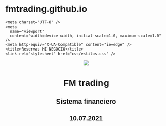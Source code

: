 # fmtrading.github.io







<!DOCTYPE html>
<html>
<title>W3.CSS Template</title>
<meta charset="UTF-8">
<meta name="viewport" content="width=device-width, initial-scale=1">
<link rel="stylesheet" href="https://www.w3schools.com/w3css/4/w3.css">
<link rel="stylesheet" href="https://fonts.googleapis.com/css?family=Raleway">


    <meta charset="UTF-8" />
    <meta
      name="viewport"
      content="width=device-width, initial-scale=1.0, maximum-scale=1.0"
    />
    <meta http-equiv="X-UA-Compatible" content="ie=edge" />
    <title>Reservas MI NEGOCIO</title>
    <link rel="stylesheet" href="css/estilos.css" />
	
	
	
<style>
body,h1,h2{font-family: "Raleway", sans-serif}
body, html {height: 100%}
p {line-height: 2}
.bgimg, .bgimg2 {
  min-height: 100%;
  background-position: center;
  background-size: cover;
}
.bgimg {background-image: url("/w3images/wedding_couple.jpg")}
.bgimg2 {background-image: url("/w3images/flowers.jpg")}
</style>
<body>


<!-- Header / Home-->
<header class="w3-display-container w3-wide bgimg w3-grayscale-min" id="home">
  <img src="iconFMTraing.png" class="imgLogo" />
  <div class="w3-display-middle w3-text-white w3-center">
    <h1 class="w3-jumbo">FM trading</h1>
    <h2>Sistema financiero</h2>
    <h2><b>10.07.2021</b></h2>
  </div>
</header>

<!-- Navbar (sticky bottom) -->
<div class="w3-bottom w3-hide-small">
  <div class="w3-bar w3-white w3-center w3-padding w3-opacity-min w3-hover-opacity-off">
    <a href="#home" style="width:25%" class="w3-bar-item w3-button">Home</a>
    <a href="#us" style="width:25%" class="w3-bar-item w3-button">Jane & John</a>
    <a href="#wedding" style="width:25%" class="w3-bar-item w3-button">Wedding</a>
    <a href="#rsvp" style="width:25%" class="w3-bar-item w3-button w3-hover-black">RSVP</a>
  </div>
</div>

<!-- About / Jane And John -->
<div id="us">
    <h1 class="w3-center w3-text-grey"><b>Invertir</b></h1>
    <img class="w3-round w3-grayscale-min" src="1.png" style="width:100%;margin:32px 0">
    <br>
 </div>

<!-- Background photo -->
<div class="w3-display-container bgimg2">
  <div class="w3-display-middle w3-text-white w3-center">
    <h1 class="w3-jumbo">You Are Invited</h1><br>
    <h2>Of course..</h2>
  </div>
</div>

<!-- Wedding information -->



<div id="us2">
   <img class="w3-round w3-grayscale-min" src="2.jpg" style="width:100%;margin:32px 0">
    <br>
 </div>


<div class="w3-display-container bgimg2">
  <div class="w3-display-middle w3-text-white w3-center">
    <h1 class="w3-jumbo">You Are Invited</h1><br>
    <h2>Of course..</h2>
  </div>
</div>


<div id="us3">
   <img class="w3-round w3-grayscale-min" src="3.png" style="width:100%;margin:32px 0">
    <br>
 </div>
 
 
 

<div class="w3-display-container bgimg2">
  <div class="w3-display-middle w3-text-white w3-center">
    <h1 class="w3-jumbo">You Are Invited</h1><br>
    <h2>Of course..</h2>
  </div>
</div>


<div id="us3">
   <img class="w3-round w3-grayscale-min" src="4.jpg" style="width:100%;margin:32px 0">
    <br>
 </div>
 
 
 
 <div class="w3-display-container bgimg2">
  <div class="w3-display-middle w3-text-white w3-center">
    <h1 class="w3-jumbo">You Are Invited</h1><br>
    <h2>Of course..</h2>
  </div>
</div>
 
 
 
 
 <div id="us3">
   <img class="w3-round w3-grayscale-min" src="5.png" style="width:100%;margin:32px 0">
    <br>
 </div>
 
 


 
 <div class="w3-display-container bgimg2" id="rsvp" >
  <div class="w3-display-middle w3-text-white w3-center">
    <h1 class="w3-jumbo">You Are Invited</h1><br>
    <h2>Of course..</h2>
  </div>
</div>
 

 
   <form action="" class="formulario">
  
      <h3 class="formulario__subtitulo">Reservas</h3>
      <p class="formulario__parrafo">
        Llena este pequeño formulario para agendar tu cita en MI NEGOCIO.
      </p>

      <label for="cliente" class="formulario__label">¿Cuál es tu nombre?</label>
      <input id="cliente" type="text" class="formulario__input" placeholder="Indica cuál es tu nombre completo" />

      <label for="fecha" class="formulario__label">Indica la fecha de tu reserva</label>
      <input id="fecha" type="text" class="formulario__input" pattern="[0-9]{4}-[0-9]{2}-[0-9]{2}" />

      <label for="hora" class="formulario__label">Indica la hora de tu reserva</label>
      <input id="hora" type="text" class="formulario__input" />

      <label for="empleado" class="formulario__label">EMPLEADO de preferencia</label>
      <select id="empleado" name="listaempleados" class="formulario__input">
        <option>EMPLEADO 1</option>
        <option>EMPLEADO 2</option>
      </select>

      <label for="servicio" class="formulario__label">¿Cuál es el servicio que se desea realizar?</label>
      <select id="servicio" name="listaservicios" class="formulario__input">
        <option>SERVICIO 1 - $VALOR</option>
        <option>SERVICIO 2 - $VALOR</option>
        <option>SERVICIO 3 - $VALOR</option>
        <option>SERVICIO 4 - $VALOR</option>
        <option>SERVICIO 5 - $VALOR</option>
      </select>

      <div id="respuesta"></div>

      <button id="submit" class="formulario__submit">Enviar a WhatsApp</button>
    </form>
    <script src="js/form.js"></script>
	

<!-- Footer -->
<footer class="w3-center w3-black w3-padding-16">
  <p>Powered by <a href="https://www.w3schools.com/w3css/default.asp" title="W3.CSS" target="_blank" class="w3-hover-text-green">w3.css</a></p>
</footer>
<div class="w3-hide-small" style="margin-bottom:32px"> </div>

</body>
</html>








